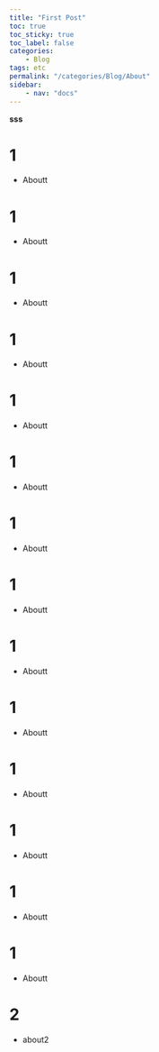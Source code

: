 ```yaml
---
title: "First Post"
toc: true
toc_sticky: true
toc_label: false
categories:
    - Blog
tags: etc
permalink: "/categories/Blog/About"
sidebar:
    - nav: "docs"
---
```



**sss**
# 1
* Aboutt
# 1
* Aboutt
# 1
* Aboutt
# 1
* Aboutt
# 1
* Aboutt
# 1
* Aboutt
# 1
* Aboutt
# 1
* Aboutt
# 1
* Aboutt
# 1
* Aboutt
# 1
* Aboutt
# 1
* Aboutt
# 1
* Aboutt
# 1
* Aboutt
  
  
  
  
   
  
  
  
  
# 2
* about2